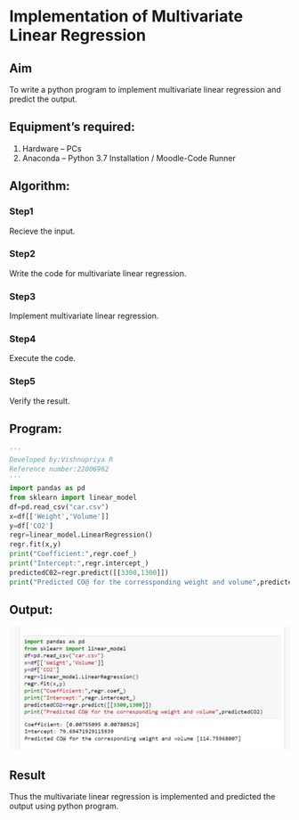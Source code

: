 # Implementation of Multivariate Linear Regression
## Aim
To write a python program to implement multivariate linear regression and predict the output.
## Equipment’s required:
1.	Hardware – PCs
2.	Anaconda – Python 3.7 Installation / Moodle-Code Runner
## Algorithm:
### Step1
Recieve the input.

### Step2
Write the code for multivariate linear regression.

### Step3
Implement multivariate linear regression.

### Step4
Execute the code.

### Step5
Verify the result.

## Program:
```python
'''
Developed by:Vishnupriya R
Reference number:22006962
'''
import pandas as pd
from sklearn import linear_model
df=pd.read_csv("car.csv")
x=df[['Weight','Volume']]
y=df['CO2']
regr=linear_model.LinearRegression()
regr.fit(x,y)
print("Coefficient:",regr.coef_)
print("Intercept:",regr.intercept_)
predictedC02=regr.predict([[3300,1300]])
print("Predicted CO@ for the corressponding weight and volume",predictedCO2)

```
## Output:
![](multi.png)

## Result
Thus the multivariate linear regression is implemented and predicted the output using python program.